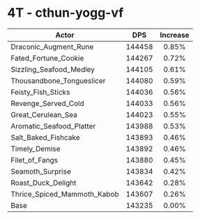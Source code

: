 # 4T - cthun-yogg-vf
| Actor | DPS | Increase |
|---|:---:|:---:|
|Draconic_Augment_Rune|144458|0.85%|
|Fated_Fortune_Cookie|144267|0.72%|
|Sizzling_Seafood_Medley|144105|0.61%|
|Thousandbone_Tongueslicer|144080|0.59%|
|Feisty_Fish_Sticks|144036|0.56%|
|Revenge_Served_Cold|144033|0.56%|
|Great_Cerulean_Sea|144023|0.55%|
|Aromatic_Seafood_Platter|143988|0.53%|
|Salt_Baked_Fishcake|143893|0.46%|
|Timely_Demise|143892|0.46%|
|Filet_of_Fangs|143880|0.45%|
|Seamoth_Surprise|143834|0.42%|
|Roast_Duck_Delight|143642|0.28%|
|Thrice_Spiced_Mammoth_Kabob|143607|0.26%|
|Base|143235|0.00%|
